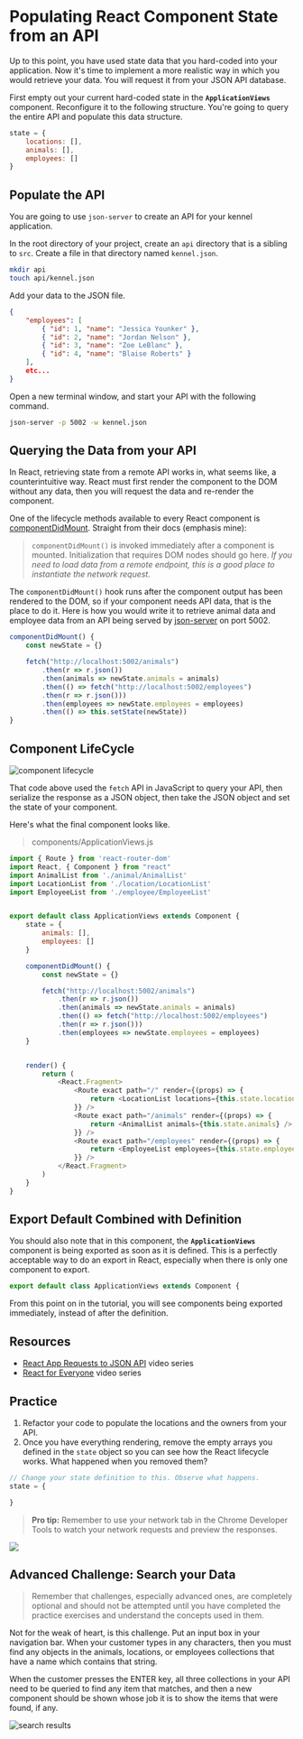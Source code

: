# Populating React Component State from an API

Up to this point, you have used state data that you hard-coded into your application. Now it's time to implement a more realistic way in which you would retrieve your data. You will request it from your JSON API database.

First empty out your current hard-coded state in the **`ApplicationViews`** component. Reconfigure it to the following structure. You're going to query the entire API and populate this data structure.

```js
state = {
    locations: [],
    animals: [],
    employees: []
}
```

## Populate the API

You are going to use `json-server` to create an API for your kennel application.

In the root directory of your project, create an `api` directory that is a sibling to `src`. Create a file in that directory named `kennel.json`.

```sh
mkdir api
touch api/kennel.json
```

Add your data to the JSON file.

```json
{
    "employees": [
        { "id": 1, "name": "Jessica Younker" },
        { "id": 2, "name": "Jordan Nelson" },
        { "id": 3, "name": "Zoe LeBlanc" },
        { "id": 4, "name": "Blaise Roberts" }
    ],
    etc...
}
```

Open a new terminal window, and start your API with the following command.

```sh
json-server -p 5002 -w kennel.json
```

## Querying the Data from your API

In React, retrieving state from a remote API works in, what seems like, a counterintuitive way. React must first render the component to the DOM without any data, then you will request the data and re-render the component.

One of the lifecycle methods available to every React component is [componentDidMount](https://reactjs.org/docs/react-component.html#the-component-lifecycle). Straight from their docs (emphasis mine):

> `componentDidMount()` is invoked immediately after a component is mounted. Initialization that requires DOM nodes should go here. _If you need to load data from a remote endpoint, this is a good place to instantiate the network request._

The `componentDidMount()` hook runs after the component output has been rendered to the DOM, so if your component needs API data, that is the place to do it. Here is how you would write it to retrieve animal data and employee data from an API being served by [json-server](https://github.com/typicode/json-server) on port 5002.

```js
componentDidMount() {
    const newState = {}

    fetch("http://localhost:5002/animals")
        .then(r => r.json())
        .then(animals => newState.animals = animals)
        .then(() => fetch("http://localhost:5002/employees")
        .then(r => r.json()))
        .then(employees => newState.employees = employees)
        .then(() => this.setState(newState))
}
```

## Component LifeCycle

![component lifecycle](./images/react-component-lifecycle.png)


That code above used the `fetch` API in JavaScript to query your API, then serialize the response as a JSON object, then take the JSON object and set the state of your component.

Here's what the final component looks like.

> components/ApplicationViews.js

```js
import { Route } from 'react-router-dom'
import React, { Component } from "react"
import AnimalList from './animal/AnimalList'
import LocationList from './location/LocationList'
import EmployeeList from './employee/EmployeeList'


export default class ApplicationViews extends Component {
    state = {
        animals: [],
        employees: []
    }

    componentDidMount() {
        const newState = {}

        fetch("http://localhost:5002/animals")
            .then(r => r.json())
            .then(animals => newState.animals = animals)
            .then(() => fetch("http://localhost:5002/employees")
            .then(r => r.json()))
            .then(employees => newState.employees = employees)
    }


    render() {
        return (
            <React.Fragment>
                <Route exact path="/" render={(props) => {
                    return <LocationList locations={this.state.locations} />
                }} />
                <Route exact path="/animals" render={(props) => {
                    return <AnimalList animals={this.state.animals} />
                }} />
                <Route exact path="/employees" render={(props) => {
                    return <EmployeeList employees={this.state.employees} />
                }} />
            </React.Fragment>
        )
    }
}
```

## Export Default Combined with Definition

You should also note that in this component, the **`ApplicationViews`** component is being exported as soon as it is defined. This is a perfectly acceptable way to do an export in React, especially when there is only one component to export.

```js
export default class ApplicationViews extends Component {
```

From this point on in the tutorial, you will see components being exported immediately, instead of after the definition.

## Resources

* [React App Requests to JSON API](https://www.youtube.com/watch?v=vwWPM7za3Pk&list=PLhScwEnhQ-bmroyHFduwgOZ1KrdDvk_44) video series
* [React for Everyone](https://www.youtube.com/playlist?list=PLLnpHn493BHFfs3Uj5tvx17mXk4B4ws4p) video series

## Practice

1. Refactor your code to populate the locations and the owners from your API.
1. Once you have everything rendering, remove the empty arrays you defined in the `state` object so you can see how the React lifecycle works. What happened when you removed them?

```js
// Change your state definition to this. Observe what happens.
state = {

}
```

> **Pro tip:** Remember to use your network tab in the Chrome Developer Tools to watch your network requests and preview the responses.

![](./images/eB9CCcrUHy.gif)

## Advanced Challenge: Search your Data

> Remember that challenges, especially advanced ones, are completely optional and should not be attempted until you have completed the practice exercises and understand the concepts used in them.

Not for the weak of heart, is this challenge. Put an input box in your navigation bar. When your customer types in any characters, then you must find any objects in the animals, locations, or employees collections that have a name which contains that string.

When the customer presses the ENTER key, all three collections in your API need to be queried to find any item that matches, and then a new component should be shown whose job it is to show the items that were found, if any.

![search results](./images/qNAJIxX9NX.gif)
